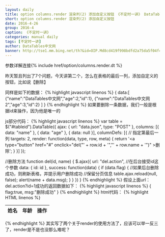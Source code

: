 ```yaml
---
layout: daily
title: option columns.render 渲染列(2) 添加自定义按钮 《不定时一讲》 DataTables中文网
short: option columns.render 渲染列(2) 添加自定义按钮
date: 2016-4-26
group: 2016-4
caption: 《不定时一讲》
categories: manual daily
tags: [不定时一讲]
author: DataTables中文网
banner: http://tse1.mm.bing.net/th?&id=OIP.Md8cd419f998bdfd2a75da5f04f4d8a4bo0&w=300&h=187&c=0&pid=1.9&rs=0&p=0
---
```

参数详解连接{% include href/option/columns.render.dt %}

昨天暂且列出了7个问题，今天讲第二个，怎么在表格的最后一列，添加自定义的按钮，比如说【删除】
<!--more-->

同样是如下的数据：
{% highlight javascript linenos %}
{
    data:[
        {"name":"DataTables中文网","age":2,"id":1},
        {"name":"DataTables中文网2","age":3,"id":2}
    ]
}
{% endhighlight %}
如果要删除一条数据，我们一般是根据id来操作，因为他是唯一的

js部分代码：
{% highlight javascript linenos %}
var table = $("#tableid").DataTable({
    ajax: {
        url: "data.json",
        type: "POST"
    },
    columns: [{
        data: "name"
    },
    {
        data: "age"
    },
    {
        data: null
    }],
    columnDefs: [{
        //   指定第最后一列
        targets: 2,
        render: function(data, type, row, meta) {
            return '<a type="button"  href="#" onclick="del("' + row.id + '","' + row.name + '")" >删除</a>';
        }
    }]
});

//删除方法
function del(id, name) {
    $.ajax({
        url: "del.action",
        //在后台接受id这个参数
        data: {
            id: id
        },
        success: function(data) {
            if (data.flag) {
                //如果后台删除成功，则刷新表格，并提示用户删除成功
                //保留分页信息
                table.ajax.reload(null, false);
                alert(name + data.msg);
            }
        }
    })
}
{% endhighlight %}
假设上面url：del.action?id=1成功的返回数据如下：
{% highlight javascript linenos %}
{
    flag:true,
    msg:"删除成功"
}
{% endhighlight %}
html代码：
{% highlight HTML linenos %}
<table id="tableid">
       <thead>
            <th>姓名</th>
            <th>年龄</th>
                <th>操作</th>
        </thead>
</table>
{% endhighlight %}
其实写了两个关于render的使用方法了，应该可以举一反三了，render是不是也没那么难呢？